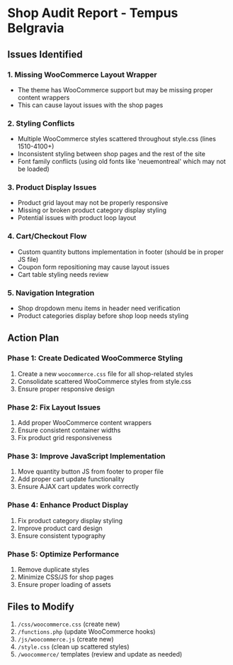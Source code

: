 # Shop Audit Report - Tempus Belgravia

## Issues Identified

### 1. **Missing WooCommerce Layout Wrapper**
- The theme has WooCommerce support but may be missing proper content wrappers
- This can cause layout issues with the shop pages

### 2. **Styling Conflicts**
- Multiple WooCommerce styles scattered throughout style.css (lines 1510-4100+)
- Inconsistent styling between shop pages and the rest of the site
- Font family conflicts (using old fonts like 'neuemontreal' which may not be loaded)

### 3. **Product Display Issues**
- Product grid layout may not be properly responsive
- Missing or broken product category display styling
- Potential issues with product loop layout

### 4. **Cart/Checkout Flow**
- Custom quantity buttons implementation in footer (should be in proper JS file)
- Coupon form repositioning may cause layout issues
- Cart table styling needs review

### 5. **Navigation Integration**
- Shop dropdown menu items in header need verification
- Product categories display before shop loop needs styling

## Action Plan

### Phase 1: Create Dedicated WooCommerce Styling
1. Create a new `woocommerce.css` file for all shop-related styles
2. Consolidate scattered WooCommerce styles from style.css
3. Ensure proper responsive design

### Phase 2: Fix Layout Issues
1. Add proper WooCommerce content wrappers
2. Ensure consistent container widths
3. Fix product grid responsiveness

### Phase 3: Improve JavaScript Implementation
1. Move quantity button JS from footer to proper file
2. Add proper cart update functionality
3. Ensure AJAX cart updates work correctly

### Phase 4: Enhance Product Display
1. Fix product category display styling
2. Improve product card design
3. Ensure consistent typography

### Phase 5: Optimize Performance
1. Remove duplicate styles
2. Minimize CSS/JS for shop pages
3. Ensure proper loading of assets

## Files to Modify
1. `/css/woocommerce.css` (create new)
2. `/functions.php` (update WooCommerce hooks)
3. `/js/woocommerce.js` (create new)
4. `/style.css` (clean up scattered styles)
5. `/woocommerce/` templates (review and update as needed)